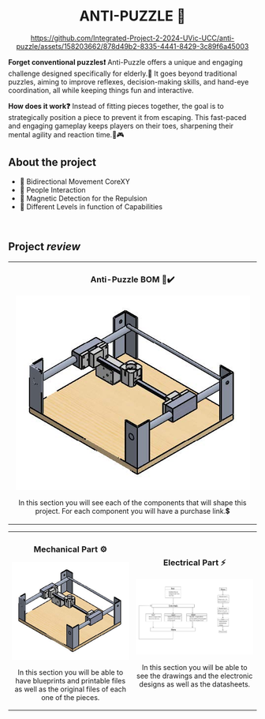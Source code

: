 <div align="center">
<h1 align="center">ANTI-PUZZLE 🧩</h1>
</div>
<div align="center">

https://github.com/Integrated-Project-2-2024-UVic-UCC/anti-puzzle/assets/158203662/878d49b2-8335-4441-8429-3c89f6a45003

</div>
<p>
</p>
<p><strong>Forget conventional puzzles❗</strong> Anti-Puzzle offers a unique and engaging challenge designed specifically for elderly.🤶 It goes beyond traditional puzzles, aiming to improve reflexes, decision-making skills, and hand-eye coordination, all while keeping things fun and interactive. </p>

<p><strong>How does it work❓</strong> Instead of fitting pieces together, the goal is to strategically position a piece to prevent it from escaping. This fast-paced and engaging gameplay keeps players on their toes, sharpening their mental agility and reaction time.🫳🎮 </p>


## About the project

- 🔁 Bidirectional Movement CoreXY  
- 📲 People Interaction
- 🧲 Magnetic Detection for the Repulsion
- 💪 Different Levels in function of Capabilities

<br>

## Project *review*
<div align="center">
<table>
<tr>
<td width="100%">
<h3 align="center">Anti-Puzzle BOM 📖✔️</h3>
<div align="center">
<img src="https://github.com/Integrated-Project-2-2024-UVic-UCC/anti-puzzle/blob/main/Imatges/Projecte%5B1%5D.jpg">
<p>
</p>
<p>In this section you will see each of the components that will shape this project. For each component you will have a purchase link.💲 </p>
</div>
                                                                                      
</td>



<table>
<tr>
<td width="50%">
<h3 align="center">Mechanical Part ⚙️</h3>
<div align="center">
<img src="https://github.com/Integrated-Project-2-2024-UVic-UCC/anti-puzzle/blob/main/Imatges/Projecte%5B1%5D.jpg">
<p>
</p>
<p>In this section you will be able to have blueprints and printable files as well as the original files of each one of the pieces.</p>
</div>
                                                                                      
</td>       

<td width="50%">
<h3 align="center">Electrical Part ⚡</h3>
<div align="center">
<img src="https://github.com/Integrated-Project-2-2024-UVic-UCC/anti-puzzle/blob/main/Electrical%20Part/Imagen1.jpg">
<p>
</p>
<p>In this section you will be able to see the drawings and the electronic designs as well as the datasheets.</p>
</div>
                                                                                      
</td>  
</table>                                                                                 
</div>
<br>
